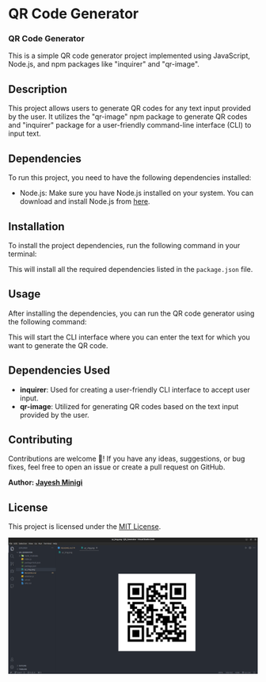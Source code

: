 # QR Code Generator
### QR Code Generator

This is a simple QR code generator project implemented using JavaScript, Node.js, and npm packages like "inquirer" and "qr-image".

## Description

This project allows users to generate QR codes for any text input provided by the user. It utilizes the "qr-image" npm package to generate QR codes and "inquirer" package for a user-friendly command-line interface (CLI) to input text.

## Dependencies

To run this project, you need to have the following dependencies installed:

- Node.js: Make sure you have Node.js installed on your system. You can download and install Node.js from [here](https://nodejs.org/).

## Installation

To install the project dependencies, run the following command in your terminal:

This will install all the required dependencies listed in the `package.json` file.

## Usage

After installing the dependencies, you can run the QR code generator using the following command:


This will start the CLI interface where you can enter the text for which you want to generate the QR code.

## Dependencies Used

- **inquirer**: Used for creating a user-friendly CLI interface to accept user input.
- **qr-image**: Utilized for generating QR codes based on the text input provided by the user.

## Contributing

Contributions are welcome 🤍! If you have any ideas, suggestions, or bug fixes, feel free to open an issue or create a pull request on GitHub.

**Author: [Jayesh Minigi](https://github.com/jayeshminigi)**
## License

This project is licensed under the [MIT License](LICENSE).




![preview img](/preview.png)
